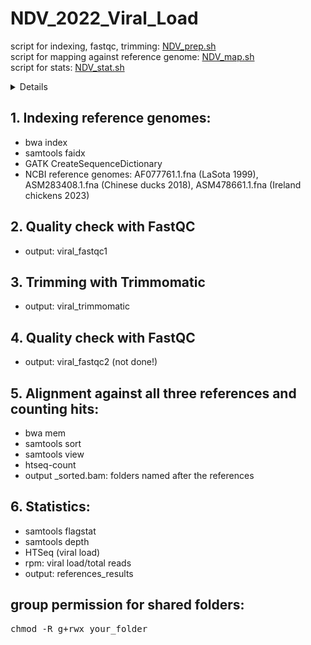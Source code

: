 # NDV_2022_Viral_Load
script for indexing, fastqc, trimming: <a href="NDV_prep.sh">NDV_prep.sh</a> <br>
script for mapping against reference genome: <a href="NDV_map.sh">NDV_map.sh</a> <br>
script for stats: <a href="NDV_stat.sh">NDV_stat.sh</a>
<details>
  <ul>
    <li>SPF chickens, inoculated with NDV, samples taken after 12, 24, 48 hours, from Harderian gland, trachea, spleen, cecal tonsils</li>
    <li>NCBI virus reference genomes: AF077761.1.fna (LaSota 1999), ASM283408.1.fna (Chinese ducks 2018), ASM478661.1.fna (Ireland chickens 2023)</li>
    <li>positive control: LaSota sequences from Kyriakis lab</li>
  </ul>
</details>

## 1. Indexing reference genomes: 
<ul>
    <li>bwa index</li> 
    <li>samtools faidx</li>
    <li>GATK CreateSequenceDictionary</li>
    <li>NCBI reference genomes: AF077761.1.fna (LaSota 1999), ASM283408.1.fna (Chinese ducks 2018), ASM478661.1.fna (Ireland chickens 2023)</li></ul>

## 2. Quality check with FastQC
<ul>
    <li>output: viral_fastqc1</li> </ul>
  
## 3. Trimming with Trimmomatic
<ul>
    <li>output: viral_trimmomatic</li> </ul>

## 4. Quality check with FastQC
<ul>
    <li>output: viral_fastqc2 (not done!)</li> </ul>
  
## 5. Alignment against all three references and counting hits: 
<ul>
    <li>bwa mem</li>
    <li>samtools sort</li>
    <li>samtools view</li>
    <li>htseq-count</li>
    <li>output _sorted.bam: folders named after the references</li></ul>
    
## 6. Statistics: 
<ul>
    <li>samtools flagstat</li>
    <li>samtools depth</li>
    <li>HTSeq (viral load)</li>
    <li>rpm: viral load/total reads</li>
    <li>output: references_results</li></ul>

## group permission for shared folders:
<kbd>chmod -R g+rwx your_folder</kbd>

